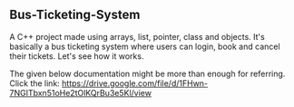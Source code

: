 ## Bus-Ticketing-System
A C++ project made using arrays, list, pointer, class and objects. It's basically a bus ticketing system where users can login, book and cancel their tickets.
Let's see how it works.

The given below documentation might be more than enough for referring. Click the link:
https://drive.google.com/file/d/1FHwn-7NGITbxn51oHe2tOlKQrBu3e5Kl/view


